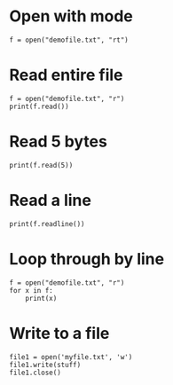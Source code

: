<!-- TITLE: Python Files -->
<!-- SUBTITLE: A quick summary of Python Files -->

# Open with mode
```
f = open("demofile.txt", "rt")
```

# Read entire file
```
f = open("demofile.txt", "r")
print(f.read()) 
```

# Read 5 bytes
```
print(f.read(5))
```

# Read a line
```
print(f.readline()) 
```

# Loop through by line
```
f = open("demofile.txt", "r")
for x in f:
    print(x) 
```
	
# Write to a file
```
file1 = open('myfile.txt', 'w')
file1.write(stuff)
file1.close()
```


	